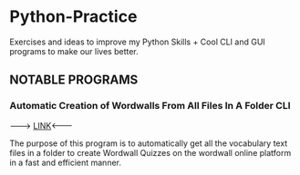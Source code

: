 # Python-Practice
Exercises and ideas to improve my Python Skills + Cool CLI and GUI programs to make our lives better.

## NOTABLE PROGRAMS

### Automatic Creation of Wordwalls From All Files In A Folder CLI 
---> [LINK](https://github.com/GeroZayas/Python-Practice/blob/main/Create_Wordwalls_From_All_Files_In_Folder.py)<---

The purpose of this program is to automatically get all the vocabulary text files in a folder to create Wordwall Quizzes on the wordwall online platform in a fast and efficient manner.





